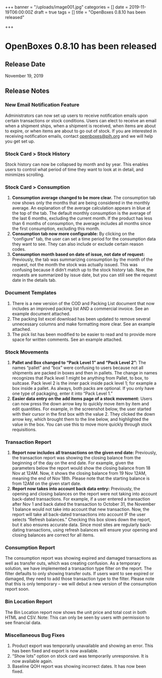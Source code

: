+++
banner = "/uploads/image001.jpg"
categories = []
date = 2019-11-19T06:00:00Z
draft = true
tags = []
title = "OpenBoxes 0.8.10 has been released"

+++
# OpenBoxes 0.8.10 has been released

## Release Date

November 19, 2019

## Release Notes

### **New Email Notification Feature**

Administrators can now set up users to receive notification emails upon certain transactions or stock conditions. Users can elect to receive an email when a shipment ships, when a shipment is received, when items are about to expire, or when items are about to go out of stock. If you are interested in receiving notification emails, contact [openboxes@pih.org](mailto:openboxes@pih.org) and we will help you get set up.

### **Stock Card > Stock History** 

Stock history can now be collapsed by month and by year. This enables users to control what period of time they want to look at in detail, and minimizes scrolling.

### **Stock Card > Consumption**

1. **Consumption average changed to be more clear.** The consumption tab now shows only the months that are being considered in the monthly average. An explanation of the average calculation appears in blue at the top of the tab. The default monthly consumption is the average of the last 6 months, excluding the current month. If the product has less than 6 months of consumption, the average includes all months since the first consumption, excluding this month.
2. **Consumption tab now more configurable:** By clicking on the “configure” tab, the user can set a time period for the consumption data they want to see. They can also include or exclude certain reason codes.
3. **Consumption month based on date of issue, not date of request:** Previously, the tab was summarizing consumption by the month of the request, not the month the stock was actually issued. This was confusing because it didn’t match up to the stock history tab. Now, the requests are summarized by issue date, but you can still see the request date in the details tab.

### **Document Templates**

1. There is a new version of the COD and Packing List document that now includes an improved packing list AND a commercial invoice. See an example document attached.
2. The packing list excel download has been updated to remove several unnecessary columns and make formatting more clear. See an example attached.
3. The pick list has been modified to be easier to read and to provide more space for written comments. See an example attached.

### **Stock Movements**

1. **Pallet and Box changed to “Pack Level 1” and “Pack Level 2”:** The names “pallet” and “box” were confusing to users because not all shipments are packed in boxes and then in pallets. The change in names recognizes that Pack level 1 might be anything from Pallet, to box, to suitcase. Pack level 2 is the inner pack inside pack level 1; for example a box inside a pallet. As always, both packs are optional. If you only have one type of packaging, enter it into “Pack Level 1.”
2. **Easier data entry on the add items page of a stock movement:** Users can now press the down arrow key to quickly move item by item and edit quantities. For example, in the screenshot below, the user started with their cursor in the first box with the value 2. They clicked the down arrow key, which brought them to the line below, and highlighted the value in the box. You can use this to move more quickly through stock requisitions.

### **Transaction Report**

1. **Report now includes all transactions on the given end date:** Previously, the transaction report was showing the closing balance from the beginning of the day on the end date. For example, given the parameters below the report would show the closing balance from 18 Nov at 12AM. Now, it shows the closing balance from 19 Nov 12AM, meaning the end of Nov 18th. Please note that the starting balance is from 12AM on the given start date.
2. **Report now takes into account back data entry:** Previously, the opening and closing balances on the report were not taking into account back-dated transactions. For example, if a user entered a transaction after Nov 1 and back dated the transaction to October 31, the November 1 balance would not take into account that new transaction. Now, the report will take all back-dated transactions into account IF the user selects “Refresh balances.” Checking this box slows down the report, but it also ensures accurate data. Since most sites are regularly back-dating transactions, using refresh balances will ensure your opening and closing balances are correct for all items.

### **Consumption Report**

The consumption report was showing expired and damaged transactions as well as transfer outs, which was creating confusion. As a temporary solution, we have implemented a transaction type filter on the report. The filter defaults to only showing transfer outs. If users want to see expired or damaged, they need to add those transaction type to the filter. Please note that this is only temporary – we will debut a new version of the consumption report soon.

### **Bin Location Report**

The Bin Location report now shows the unit price and total cost in both HTML and CSV. Note: This can only be seen by users with permission to see financial data.

### **Miscellaneous Bug Fixes**

1. Product export was temporarily unavailable and showing an error. This has been fixed and export is now available.
2. “Show lots” option on stock card was temporarily unresponsive. It is now available again.
3. Baseline QOH report was showing incorrect dates. It has now been fixed.